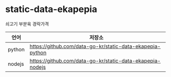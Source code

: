 # static-data-ekapepia
쇠고기 부분육 경락가격 

언어 | 저장소
------------ | -------------
python | https://github.com/data-go-kr/static-data-ekapepia-python
nodejs | https://github.com/data-go-kr/static-data-ekapepia-nodejs
